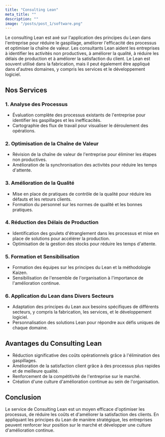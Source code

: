 ```yaml
---
title: "Consulting Lean"
meta_title: ""
description: ""
image: "/posts/post_1/software.png"
---
```


Le consulting Lean est axé sur l'application des principes du Lean dans l'entreprise pour réduire le gaspillage, améliorer l'efficacité des processus et optimiser la chaîne de valeur. Les consultants Lean aident les entreprises à identifier les activités non productives, à améliorer la qualité, à réduire les délais de production et à améliorer la satisfaction du client. Le Lean est souvent utilisé dans la fabrication, mais il peut également être appliqué dans d'autres domaines, y compris les services et le développement logiciel.

## Nos Services

### 1. Analyse des Processus

- Évaluation complète des processus existants de l'entreprise pour identifier les gaspillages et les inefficacités.
- Cartographie des flux de travail pour visualiser le déroulement des opérations.

### 2. Optimisation de la Chaîne de Valeur

- Révision de la chaîne de valeur de l'entreprise pour éliminer les étapes non productives.
- Amélioration de la synchronisation des activités pour réduire les temps d'attente.

### 3. Amélioration de la Qualité

- Mise en place de pratiques de contrôle de la qualité pour réduire les défauts et les retours clients.
- Formation du personnel sur les normes de qualité et les bonnes pratiques.

### 4. Réduction des Délais de Production

- Identification des goulets d'étranglement dans les processus et mise en place de solutions pour accélérer la production.
- Optimisation de la gestion des stocks pour réduire les temps d'attente.

### 5. Formation et Sensibilisation

- Formation des équipes sur les principes du Lean et la méthodologie Kaizen.
- Sensibilisation de l'ensemble de l'organisation à l'importance de l'amélioration continue.

### 6. Application du Lean dans Divers Secteurs

- Adaptation des principes du Lean aux besoins spécifiques de différents secteurs, y compris la fabrication, les services, et le développement logiciel.
- Personnalisation des solutions Lean pour répondre aux défis uniques de chaque domaine.

## Avantages du Consulting Lean

- Réduction significative des coûts opérationnels grâce à l'élimination des gaspillages.
- Amélioration de la satisfaction client grâce à des processus plus rapides et de meilleure qualité.
- Renforcement de la compétitivité de l'entreprise sur le marché.
- Création d'une culture d'amélioration continue au sein de l'organisation.

## Conclusion

Le service de Consulting Lean est un moyen efficace d'optimiser les processus, de réduire les coûts et d'améliorer la satisfaction des clients. En appliquant les principes du Lean de manière stratégique, les entreprises peuvent renforcer leur position sur le marché et développer une culture d'amélioration continue.
